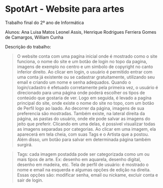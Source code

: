 # SpotArt - Website para artes
Trabalho final do 2º ano de Informática

Alunos: Ana Luisa Matos Leonel Assis, Henrique Rodrigues Ferriera Gomes de Camargos, William Cunha

Descrição do trabalho:
> O website conta com uma pagína inicial onde é mostrado como o site funciona, o nome do site e um botão de login no topo da pagina, imagens de exemplo no centro e um simbolo de copyright no canto inferior direito.
> Ao clicar em login, o usuário é permitido entrar com uma conta já existente ou se cadastrar gratuitamente, utilizando seu email e criando um nome e senha adequados. 
> Quando o login/cadastro é efetuado corretamente pela primeira vez, o usuário é direcionado para uma página onde poderá escolher os tipos de conteúdo que gostaria de ver. Logo em seguida, é levado a pagína principal do site, onde existe o nome do site no topo, com um botão de Perfil logo ao laado. Ao decorrer da página, imagens de sua preferencia são mostradas. Também existe, na lateral direita da página, as pastas do usuário, onde ele pode salvar as imagens do jeito que preferir. Clicando em uma delas, é possivel visualizar todas as imagens separadas por categorias.
> Ao clicar em uma imagem, ela aparecerá em tela cheia, com suas Tags e o Artista que a postou. Além disso, um botão para salvar em determinada página também surgirá.

> Tags: cada imagem postadda pode ser categorizada como um ou mais tipos de arte. Ex: desenho em aquarela, desenho digital, desenho em madeira, etc.
> Tela de perfil de usuário: é mostrado o nome e email na esquerda e algumas opções de edição na direita. Essas opções são: modificar senha, email ou nickame, excluir conta e sair de login. 
